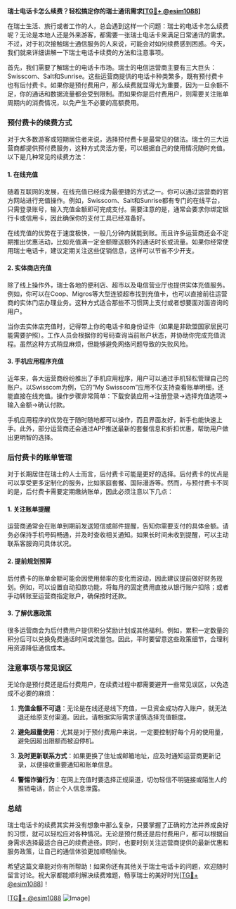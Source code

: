 **瑞士电话卡怎么续费？轻松搞定你的瑞士通讯需求[[TG💪+ @esim1088](https://t.me/s/esim1088)]**

在瑞士生活、旅行或者工作的人，总会遇到这样一个问题：瑞士的电话卡怎么续费呢？无论是本地人还是外来游客，都需要一张瑞士电话卡来满足日常通讯的需求。不过，对于初次接触瑞士通信服务的人来说，可能会对如何续费感到困惑。今天，我们就来详细讲解一下瑞士电话卡续费的方法和注意事项。

首先，我们需要了解瑞士的电话卡市场。瑞士的电信运营商主要有三大巨头：Swisscom、Salt和Sunrise。这些运营商提供的电话卡种类繁多，既有预付费卡也有后付费卡。如果你是预付费用户，那么续费就显得尤为重要，因为一旦余额不足，你的通话和数据流量都会受到限制。而如果你是后付费用户，则需要关注账单周期内的消费情况，以免产生不必要的高额费用。

### 预付费卡的续费方式

对于大多数游客或短期居住者来说，选择预付费卡是最常见的做法。瑞士的三大运营商都提供预付费服务，这种方式灵活方便，可以根据自己的使用情况随时充值。以下是几种常见的续费方法：

#### 1. 在线充值
随着互联网的发展，在线充值已经成为最便捷的方式之一。你可以通过运营商的官方网站进行充值操作。例如，Swisscom、Salt和Sunrise都有专门的在线平台，只需登录账号，输入充值金额即可完成支付。需要注意的是，通常会要求你绑定银行卡或信用卡，因此确保你的支付工具已经准备好。

在线充值的优势在于速度极快，一般几分钟内就能到账。而且许多运营商还会不定期推出优惠活动，比如充值满一定金额赠送额外的通话时长或流量。如果你经常使用瑞士电话卡，建议定期关注这些促销信息，这样可以节省不少开支。

#### 2. 实体商店充值
除了线上操作外，瑞士各地的便利店、超市以及电信营业厅也提供实体充值服务。例如，你可以在Coop、Migros等大型连锁超市找到充值卡，也可以直接前往运营商的实体门店办理业务。这种方式适合那些不习惯网上支付或者想要面对面咨询的用户。

当你去实体店充值时，记得带上你的电话卡和身份证件（如果是非欧盟国家居民可能需要护照）。工作人员会根据你的号码查询当前账户状态，并协助你完成充值流程。虽然这种方式稍显麻烦，但能够避免网络问题导致的失败风险。

#### 3. 手机应用程序充值
近年来，各大运营商纷纷推出了手机应用程序，用户可以通过手机轻松管理自己的账户。以Swisscom为例，它的“My Swisscom”应用不仅支持查看账单明细，还能直接在线充值。操作步骤非常简单：下载安装应用→注册登录→选择充值选项→输入金额→确认付款。

手机应用程序的优势在于随时随地都可以操作，而且界面友好，新手也能快速上手。此外，部分运营商还会通过APP推送最新的套餐信息和折扣优惠，帮助用户做出更明智的选择。

### 后付费卡的账单管理

对于长期居住在瑞士的人士而言，后付费卡可能是更好的选择。后付费卡的优点是可以享受更多定制化的服务，比如家庭套餐、国际漫游等。然而，与预付费卡不同的是，后付费卡需要定期缴纳账单，因此必须注意以下几点：

#### 1. 关注账单提醒
运营商通常会在账单到期前发送短信或邮件提醒，告知你需要支付的具体金额。请务必保持手机号码畅通，并及时查收相关通知。如果长时间未收到提醒，可以主动联系客服询问具体状况。

#### 2. 提前规划预算
后付费卡的账单金额可能会因使用频率的变化而波动，因此建议提前做好财务规划。例如，可以设置自动扣款功能，将每月的固定费用直接从银行账户扣除；或者手动转账至运营商指定账户，确保按时还款。

#### 3. 了解优惠政策
很多运营商会为后付费用户提供积分奖励计划或其他福利。例如，累积一定数量的积分后可以兑换免费通话时间或流量包。因此，平时要留意这些政策细节，合理利用资源降低通信成本。

### 注意事项与常见误区

无论你是预付费还是后付费用户，在续费过程中都需要避开一些常见误区，以免造成不必要的麻烦：

1. **充值金额不可退**：无论是在线还是线下充值，一旦资金成功存入账户，就无法退还给原支付渠道。因此，请根据实际需求谨慎选择充值额度。
   
2. **避免超量使用**：尤其是对于预付费用户来说，一定要控制好每个月的使用量，避免因超出限额而被迫停机。

3. **及时更新联系方式**：如果更换了住址或邮箱地址，应及时通知运营商更新记录，以便接收重要通知和账单信息。

4. **警惕诈骗行为**：在网上充值时要选择正规渠道，切勿轻信不明链接或陌生人的推销电话，防止个人信息泄露。

### 总结

瑞士电话卡的续费其实并没有想象中那么复杂，只要掌握了正确的方法并养成良好的习惯，就可以轻松应对各种情况。无论是预付费还是后付费用户，都可以根据自身需求选择最适合自己的续费途径。同时，也要时刻关注运营商提供的最新优惠和服务政策，让自己的通信体验更加顺畅愉快。

希望这篇文章能对你有所帮助！如果你还有其他关于瑞士电话卡的问题，欢迎随时留言讨论。祝大家都能顺利解决续费难题，畅享瑞士的美好时光[[TG💪+ @esim1088](https://t.me/s/esim1088)]！

[[TG💪+ @esim1088](https://t.me/s/esim1088) ![Image](https://i.postimg.cc/4NQfJmqS/Snipaste-2025-05-13-00-14-12.png)]